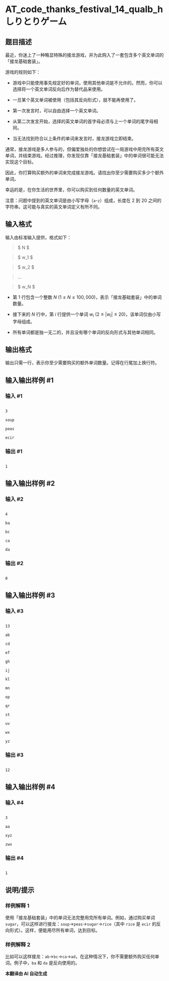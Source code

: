 # AT_code_thanks_festival_14_qualb_h しりとりゲーム

## 题目描述

最近，你迷上了一种略显特殊的接龙游戏，并为此购入了一套包含多个英文单词的「接龙基础套装」。

游戏的规则如下：

- 游戏中只能使用事先规定好的单词，使用其他单词是不允许的。然而，你可以选择将一个英文单词反向后作为替代品来使用。
- 一旦某个英文单词被使用（包括其反向形式），就不能再使用了。
- 第一次发言时，可以自由选择一个英文单词。
- 从第二次发言开始，选择的英文单词的首字母必须与上一个单词的尾字母相同。
- 当无法找到符合以上条件的单词来发言时，接龙游戏立即结束。

通常，接龙游戏是多人参与的，但偏爱独处的你想尝试在一局游戏中用完所有英文单词，并结束游戏。经过推理，你发现仅靠「接龙基础套装」中的单词很可能无法实现这个目标。

因此，你打算购买额外的单词来完成接龙游戏。请找出你至少需要购买多少个额外单词。

幸运的是，在你生活的世界里，你可以购买到任何数量的英文单词。

注意：问题中提到的英文单词是由小写字母（`a`-`z`）组成，长度在 $2$ 到 $20$ 之间的字符串。这可能与真实的英文单词定义有所不同。

## 输入格式

输入由标准输入提供，格式如下：

> $ N $  
> $ w_1 $  
> $ w_2 $  
> ...  
> $ w_N $  

- 第 $1$ 行包含一个整数 $N\ (1 \leq N \leq 100,000)$，表示「接龙基础套装」中的单词数量。
- 接下来的 $N$ 行中，第 $i$ 行提供一个单词 $w_i\ (2 \leq |w_i| \leq 20)$，该单词仅由小写字母组成。
- 所有单词都是独一无二的，并且没有哪个单词的反向形式与其他单词相同。

## 输出格式

输出只需一行，表示你至少需要购买的额外单词数量。记得在行尾加上换行符。

## 输入输出样例 #1

### 输入 #1

```
3
soup
peas
ecir
```

### 输出 #1

```
1
```

## 输入输出样例 #2

### 输入 #2

```
4
ba
bc
ca
da
```

### 输出 #2

```
0
```

## 输入输出样例 #3

### 输入 #3

```
13
ab
cd
ef
gh
ij
kl
mn
op
qr
st
uv
wx
yz
```

### 输出 #3

```
12
```

## 输入输出样例 #4

### 输入 #4

```
3
aa
xyz
zwx
```

### 输出 #4

```
1
```

## 说明/提示

### 样例解释 1

使用「接龙基础套装」中的单词无法完整用完所有单词。例如，通过购买单词 `sugar`，可以这样进行接龙：`soup`→`peas`→`sugar`→`rice`（其中 `rice` 是 `ecir` 的反向形式）。这样，便能用尽所有单词，达到目标。

### 样例解释 2

比如可以这样接龙：`ab`→`bc`→`ca`→`ad`，在这种情况下，你不需要额外购买任何单词。例子中，`ba` 和 `da` 是反向使用的。

 **本翻译由 AI 自动生成**